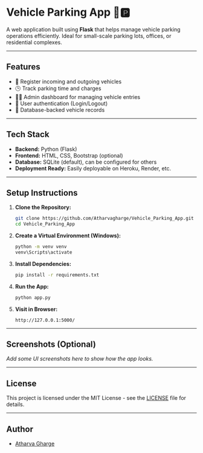 # Vehicle Parking App 🚗🅿️

A web application built using **Flask** that helps manage vehicle parking operations efficiently. Ideal for small-scale parking lots, offices, or residential complexes.

---

## Features

- 🚗 Register incoming and outgoing vehicles
- 🕒 Track parking time and charges
- 👨‍💻 Admin dashboard for managing vehicle entries
- 🔐 User authentication (Login/Logout)
- 📝 Database-backed vehicle records

---

## Tech Stack

- **Backend:** Python (Flask)
- **Frontend:** HTML, CSS, Bootstrap (optional)
- **Database:** SQLite (default), can be configured for others
- **Deployment Ready:** Easily deployable on Heroku, Render, etc.

---

## Setup Instructions

1. **Clone the Repository:**
   ```bash
   git clone https://github.com/Atharvagharge/Vehicle_Parking_App.git
   cd Vehicle_Parking_App
   ```

2. **Create a Virtual Environment (Windows):**
   ```bash
   python -m venv venv
   venv\Scripts\activate
   ```

3. **Install Dependencies:**
   ```bash
   pip install -r requirements.txt
   ```

4. **Run the App:**
   ```bash
   python app.py
   ```

5. **Visit in Browser:**
   ```
   http://127.0.0.1:5000/
   ```

---

## Screenshots (Optional)

_Add some UI screenshots here to show how the app looks._

---

## License

This project is licensed under the MIT License - see the [LICENSE](LICENSE) file for details.

---

## Author

- [Atharva Gharge](https://github.com/Atharvagharge)